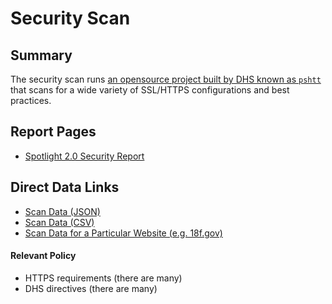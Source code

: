 # Security Scan

## Summary

The security scan runs [an opensource project built by DHS known as `pshtt`](https://github.com/cisagov/pshtt) that scans for a wide variety of SSL/HTTPS configurations and best practices.  

## Report Pages

* [Spotlight 2.0 Security Report](https://federalist-05e4f538-b6c2-49a0-a38c-262ad093ad6d.app.cloud.gov/site/18f/spotlight-ui/security)

## Direct Data Links

* [Scan Data (JSON)](https://site-scanning.app.cloud.gov/api/v1/scans/security/)
* [Scan Data (CSV)](https://site-scanning.app.cloud.gov/api/v1/scans/security/csv/)
* [Scan Data for a Particular Website (e.g. 18f.gov)](https://site-scanning.app.cloud.gov/api/v1/scans/security/18f.gov)

#### Relevant Policy

* HTTPS requirements (there are many)
* DHS directives (there are many)
